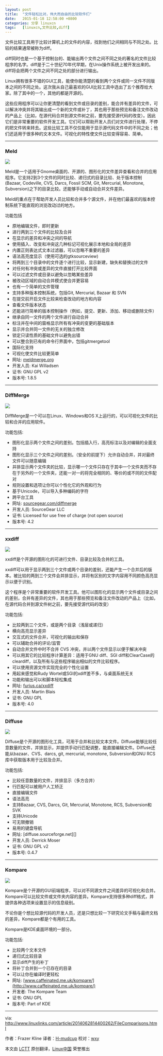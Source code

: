```yaml
---
layout: post
title:	"文件轻松比对，伟大而自由的比较软件们"
date:	2015-01-18 12:58:00 +0800 
categories:	分享 linuxcn 
tags:	[linuxcn,文件比较,diff]
---
```



文件比较工具用于比较计算机上的文件的内容，找到他们之间相同与不同之处。比较的结果通常被称为diff。


diff同时也是一个基于控制台的、能输出两个文件之间不同之处的著名的文件比较程序的名字。diff是于二十世纪70年代早期，在Unix操作系统上被开发出来的。diff将会把两个文件之间不同之处的部分进行输出。


Linux拥有很多不错的GUI工具，能使你能清楚的看到两个文件或同一文件不同版本之间的不同之处。这次我从自己最喜欢的GUI比较工具中选出了五个推荐给大家。除了其中的一个，其他的都是开源的。


这些应用程序可以让你更清楚的看到文件或目录的差别，能合并有差异的文件，可以解决冲突并将其输出成一个新的文件或补丁，其也用于那些预览和备注文件改动的产品上（比如，在源代码合并到源文件树之前，要先接受源代码的改变）。因此它们是非常重要的软件开发工具。它们可以帮助开发人员们对文件进行处理，不停的把文件转来转去。这些比较工具不仅仅能用于显示源代码文件中的不同之处；他们还适用于很多种的文本文件。可视化的特性使文件比较变得容易、简单。




---


### Meld


![](/Asserts/Images//attachment/album/201501/18/125815mitvtwzvz0az30ci.png)


Meld是一个适用于Gnome桌面的、开源的、图形化的文件差异查看和合并的应用程序。它支持2到3个文件的同时比较、递归式的目录比较、处于版本控制(Bazaar, Codeville, CVS, Darcs, Fossil SCM, Git, Mercurial, Monotone, Subversion)之下的目录比较。还能够手动或自动合并文件差异。


Meld的重点在于帮助开发人员比较和合并多个源文件，并在他们最喜欢的版本控制系统下能直观的浏览改动过的地方。


功能包括


* 原地编辑文件，即时更新
* 进行两到三个文件的比较及合并
* 在显示的差异和冲突之间的导航
* 使用插入、改变和冲突这几种标记可视化展示本地和全局的差异
* 内置正则表达式文本过滤器，可以忽略不重要的差异
* 语法高亮度显示（使用可选的gtksourceview)
* 将两到三个目录中的文件逐个进行比较，显示新建，缺失和替换过的文件
* 对任何有冲突或差异的文件直接打开比较界面
* 可以过滤文件或目录以避免以忽略某些差异
* 被改动区域的自动合并模式使合并更容易
* 也有一个简单的文件管理
* 支持多种版本控制系统，包括Git, Mercurial, Bazaar 和 SVN
* 在提交前开启文件比较来检查改动的地方和内容
* 查看文件版本状态
* 还能进行简单的版本控制操作（例如，提交、更新、添加、移动或删除文件）
* 继承自同一文件的两个文件进行自动合并
* 标注并在中间的窗格显示所有有冲突的变更的基础版本
* 显示并合并同一文件的无关的独立修改
* 锁定只读性质的基础文件以避免出错
* 可以整合到已有的命令行界面中，包括gitmergetool
* 国际化支持
* 可视化使文件比较更简单
* 网址: [meldmerge.org](http://meldmerge.org/)
* 开发人员: Kai Willadsen
* 证书: GNU GPL v2
* 版本号: 1.8.5




---


### DiffMerge


![](/Asserts/Images//attachment/album/201501/18/125819zhll8h2f0flf8qdf.png)


DiffMerge是一个可以在Linux、Windows和OS X上运行的，可以可视化文件的比较和合并的应用软件。


功能包括:


* 图形化显示两个文件之间的差别。包括插入行，高亮标注以及对编辑的全面支持
* 图形化显示三个文件之间的差别。（安全的前提下）允许自动合并，并对最终文件可以随意编辑
* 并排显示两个文件夹的比较，显示哪一个文件只存在于其中一个文件夹而不存在于另外的一个文件夹，还能一对一的将完全相同的、等价的或不同的文件配对
* 规则设置和选项让你可以个性化它的外观和行为
* 基于Unicode，可以导入多种编码的字符
* 跨平台工具
* 网址: [sourcegear.com/diffmerge](https://sourcegear.com/diffmerge/)
* 开发人员: SourceGear LLC
* 证书: Licensed for use free of charge (not open source)
* 版本号: 4.2




---


### xxdiff


![](/Asserts/Images//attachment/album/201501/18/125825yswtdptxqpxt6poz.png)


xxdiff是个开源的图形化的可进行文件、目录比较及合并的工具。


xxdiff可以用于显示两到三个文件或两个目录的差别，还能产生一个合并后的版本。被比较的两到三个文件会并排显示，并将有区别的文字内容用不同颜色高亮显示以便于识别。


这个程序是个非常重要的软件开发工具。他可以图形化的显示两个文件或目录之间的差别，合并有差异的文件，其也用于那些预览和备注文件改动的产品上（比如，在源代码合并到源文件树之前，要先接受源代码的改变）


功能包括:


* 比较两到三个文件，或是两个目录（浅层或递归）
* 横向高亮显示差异
* 交互式的文件合并，可视化的输出和保存
* 可以辅助合并的评论/监管
* 自动合并文件中时不合并 CVS 冲突，并以两个文件显示以便于解决冲突
* 可以用其它的比较程序计算差异：适用于GNU diff、SGI diff和ClearCase的cleardiff，以及所有与这些程序输出相似的文件比较程序。
* 可以使用资源文件实现完全的个性化设置
* 用起来感觉和Rudy Wortel或SGI的xdiff差不多，与桌面系统无关
* 功能和输出可以和脚本轻松集成
* 网址: [furius.ca/xxdiff](http://furius.ca/xxdiff/)
* 开发人员: Martin Blais
* 证书: GNU GPL
* 版本号: 4.0




---


### Diffuse


![](/Asserts/Images//attachment/album/201501/18/125831cgq9znnviqtoxzt9.png)


Diffuse是个开源的图形化工具，可用于合并和比较文本文件。Diffuse能够比较任意数量的文件，并排显示，并提供手动行匹配调整，能直接编辑文件。Diffuse还能从bazaar、CVS、darcs, git, mercurial, monotone, Subversion和GNU RCS 库中获取版本用于比较及合并。


功能包括:


* 比较任意数量的文件，并排显示（多方合并）
* 行匹配可以被用户人工矫正
* 直接编辑文件
* 语法高亮
* 支持Bazaar, CVS, Darcs, Git, Mercurial, Monotone, RCS, Subversion和SVK
* 支持Unicode
* 可无限撤销
* 易用的键盘导航
* 网址: [diffuse.sourceforge.net][]
* 开发人员: Derrick Moser
* 证书: GNU GPL v2
* 版本号: 0.4.7




---


### Kompare


![](/Asserts/Images//attachment/album/201501/18/125836x5m421qoq4vmm06z.png)


Kompare是个开源的GUI前端程序，可以对不同源文件之间差异的可视化和合并。Kompare可以比较文件或文件夹内容的差异。Kompare支持很多种diff格式，并提供各种选项来设置显示的信息级别。


不论你是个想比较源代码的开发人员，还是只想比较一下研究论文手稿与最终文档的差异，Kompare都是个有用的工具。


Kompare是KDE桌面环境的一部分。


功能包括:


* 比较两个文本文件
* 递归式比较目录
* 显示diff产生的补丁
* 将补丁合并到一个已存在的目录
* 可以让你在编译时更轻松
* 网址: [www.caffeinated.me.uk/kompare/](http://www.caffeinated.me.uk/kompare/)
* 开发者: The Kompare Team
* 证书: GNU GPL
* 版本号: Part of KDE




---


via: <http://www.linuxlinks.com/article/2014062814400262/FileComparisons.html>


作者：Frazer Kline 译者：[H-mudcup](https://github.com/H-mudcup) 校对：[wxy](https://github.com/wxy)


本文由 [LCTT](https://github.com/LCTT/TranslateProject) 原创翻译，[Linux中国](http://linux.cn/) 荣誉推出
